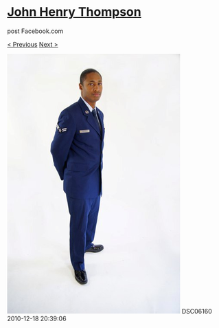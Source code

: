 # [John Henry Thompson](../README.md)
post Facebook.com

[< Previous](2010-12-18-30.md) [Next >](2010-12-18-32.md)

[![](../media/2010-12-18/Fam-2010-DSC06160.jpg)](../README.md)
DSC06160
2010-12-18 20:39:06